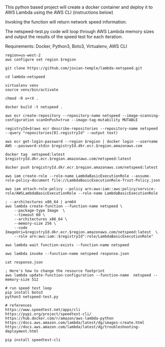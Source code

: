 This python based project will create a docker container
and deploy it to AWS Lambda using the AWS CLI (instructions below)

Invoking the function will return network speed information.

The netspeed-test.py code will loop through AWS Lambda memory
sizes and output the results of the speed test for each iteration.

Requirements:
Docker, Python3, Boto3, Virtualenv, AWS CLI

```
region=us-west-2
aws configure set region $region

git clone https://github.com/jovian-temple/lambda-netspeed.git

cd lambda-netspeed

virtualenv venv
source venv/bin/activate

chmod -R o+rX .

docker build -t netspeed .

aws ecr create-repository --repository-name netspeed --image-scanning-configuration scanOnPush=true --image-tag-mutability MUTABLE

registryId=$(aws ecr describe-repositories --repository-name netspeed --query "repositories[0].registryId" --output text)

aws ecr get-login-password --region $region | docker login --username AWS --password-stdin $registryId.dkr.ecr.$region.amazonaws.com 

docker tag  netspeed:latest $registryId.dkr.ecr.$region.amazonaws.com/netspeed:latest

docker push $registryId.dkr.ecr.$region.amazonaws.com/netspeed:latest        

aws iam create-role --role-name LambdaBasicExecutionRole --assume-role-policy-document file://LambdaBasicExecutionRole-Trust-Policy.json

aws iam attach-role-policy --policy arn:aws:iam::aws:policy/service-role/AWSLambdaBasicExecutionRole --role-name LambdaBasicExecutionRole

; --architectures x86_64 | arm64
aws lambda create-function --function-name netspeed \
    --package-type Image  \
    --timeout 60 \
    --architectures x86_64 \
    --memory-size 256 \
    --code ImageUri=$registryId.dkr.ecr.$region.amazonaws.com/netspeed:latest  \
    --role arn:aws:iam::$registryId":role/LambdaBasicExecutionRole"

aws lambda wait function-exists --function-name netspeed

aws lambda invoke --function-name netspeed response.json

cat response.json

; Here's how to change the resource footprint
aws lambda update-function-configuration --function-name  netspeed --memory-size 512

# run speed test loop
pip install boto3
python3 netspeed-test.py

# references
https://www.speedtest.net/apps/cli
https://pypi.org/project/speedtest-cli/
https://hub.docker.com/r/amazon/aws-lambda-python
https://docs.aws.amazon.com/lambda/latest/dg/images-create.html
https://docs.aws.amazon.com/lambda/latest/dg/troubleshooting-deployment.html

pip install speedtest-cli
 ```
